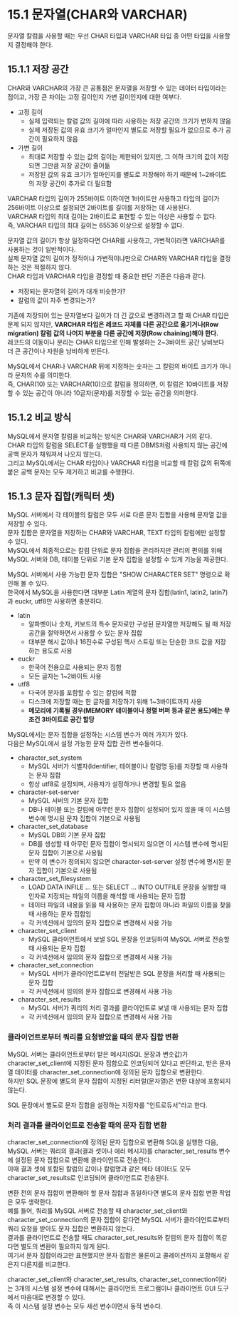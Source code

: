 # 15.1 문자열(CHAR와 VARCHAR)

문자열 칼럼을 사용할 때는 우선 CHAR 타입과 VARCHAR 타입 중 어떤 타입을 사용할지 결정해야 한다.

## 15.1.1 저장 공간

CHAR와 VARCHAR의 가장 큰 공통점은 문자열을 저장할 수 있는 데이터 타입이라는 점이고, 가장 큰 차이는 고정 길이인지 가변 길이인지에 대한 여부다.

- 고정 길이
  - 실제 입력되는 칼럼 값의 길이에 따라 사용하는 저장 공간의 크기가 변하지 않음
  - 실제 저장된 값의 유효 크기가 얼마인지 별도로 저장할 필요가 없으므로 추가 공간이 필요하지 않음
- 가변 길이
  - 최대로 저장할 수 있는 값의 길이는 제한되어 있지만, 그 이하 크기의 값이 저장되면 그만큼 저장 공간이 줄어듦
  - 저장된 값의 유효 크기가 얼마인지를 별도로 저장해야 하기 때문에 1~2바이트의 저장 공간이 추가로 더 필요함

VARCHAR 타입의 길이가 255바이트 이하이면 1바이트만 사용하고 타입의 길이가 256바이트 이상으로 설정되면 2바이트를 길이를 저장하는 데 사용된다.  
VARCHAR 타입의 최대 길이는 2바이트로 표현할 수 있는 이상은 사용할 수 없다.  
즉, VARCHAR 타입의 최대 길이는 65536 이상으로 설정할 수 없다.

문자열 값의 길이가 항상 일정하다면 CHAR를 사용하고, 가변적이라면 VARCHAR를 사용하는 것이 일반적이다.  
실제 문자열 값의 길이가 정적이냐 가변적이냐만으로 CHAR와 VARCHAR 타입을 결정하는 것은 적절하지 않다.  
CHAR 타입과 VARCHAR 타입을 결정할 때 중요한 판단 기준은 다음과 같다.

- 저장되는 문자열의 길이가 대개 비슷한가?
- 칼럼의 값이 자주 변경되는가?

기존에 저장되어 있는 문자열보다 길이가 더 긴 값으로 변경하려고 할 때 CHAR 타입은 문제 되지 않지만, **VARCHAR 타입은 레코드 자체를 다른 공간으로 옮기거나(Row migration) 칼럼 값의 나머지 부분을 다른 공간에 저장(Row chaining)해야 한다.**  
레코드의 이동이나 분리는 CHAR 타입으로 인해 발생하는 2~3바이트 공간 낭비보다 더 큰 공간이나 자원을 낭비하게 만든다.

MySQL에서 CHAR나 VARCHAR 뒤에 지정하는 숫자는 그 칼럼의 바이트 크기가 아니라 문자의 수를 의미한다.  
즉, CHAR(10) 또는 VARCHAR(10)으로 칼럼을 정의하면, 이 칼럼은 10바이트를 저장할 수 있는 공간이 아니라 10글자(문자)를 저장할 수 있는 공간을 의미한다.

## 15.1.2 비교 방식

MySQL에서 문자열 칼럼을 비교하는 방식은 CHAR와 VARCHAR가 거의 같다.  
CHAR 타입의 칼럼을 SELECT를 실행했을 때 다른 DBMS처럼 사용되지 않는 공간에 공백 문자가 채워져서 나오지 않는다.  
그리고 MySQL에서는 CHAR 타입이나 VARCHAR 타입을 비교할 때 칼럼 값의 뒤쪽에 붙은 공백 문자는 모두 제거하고 비교를 수행한다.

## 15.1.3 문자 집합(캐릭터 셋)

MySQL 서버에서 각 테이블의 칼럼은 모두 서로 다른 문자 집합을 사용해 문자열 값을 저장할 수 있다.  
문자 집합은 문자열을 저장하는 CHAR와 VARCHAR, TEXT 타입의 칼럼에만 설정할 수 있다.  
MySQL에서 최종적으로는 칼럼 단위로 문자 집합을 관리하지만 관리의 편의를 위해 MySQL 서버와 DB, 테이블 단위로 기본 문자 집합을 설정할 수 있게 기능을 제공한다.

MySQL 서버에서 사용 가능한 문자 집합은 "SHOW CHARACTER SET" 명령으로 확인해 볼 수 있다.  
한국에서 MySQL을 사용한다면 대부분 Latin 계열의 문자 집합(latin1, latin2, latin7)과 euckr, utf8만 사용하면 충분하다.

- latin
  - 알파벳이나 숫자, 키보드의 특수 문자로만 구성된 문자열만 저장해도 될 때 저장 공간을 절약하면서 사용할 수 있는 문자 집합
  - 대부분 해시 값이나 16진수로 구성된 헥사 스트링 또는 단순한 코드 값을 저장하는 용도로 사용
- euckr
  - 한국어 전용으로 사용되는 문자 집합
  - 모든 글자는 1~2바이트 사용
- utf8
  - 다국어 문자를 포함할 수 있는 칼럼에 적합
  - 디스크에 저장할 때는 한 글자를 저장하기 위해 1~3바이트까지 사용
  - **메모리에 기록될 경우(MEMORY 테이블이나 정렬 버퍼 등과 같은 용도)에는 무조건 3바이트로 공간 할당**

MySQL에서는 문자 집합을 설정하는 시스템 변수가 여러 가지가 있다.  
다음은 MySQL에서 설정 가능한 문자 집합 관련 변수들이다.

- character_set_system
  - MySQL 서버가 식별자(Identifier, 테이블이나 칼럼명 등)를 저장할 때 사용하는 문자 집합
  - 항상 utf8로 설정되며, 사용자가 설정하거나 변경할 필요 없음
- character-set-server
  - MySQL 서버의 기본 문자 집합
  - DB나 테이블 또는 칼럼에 아무런 문자 집합이 설정되어 있지 않을 때 이 시스템 변수에 명시된 문자 집합이 기본으로 사용됨
- character_set_database
  - MySQL DB의 기본 문자 집합
  - DB를 생성할 때 아무런 문자 집합이 명시되지 않으면 이 시스템 변수에 명시된 문자 집합이 기본으로 사용됨
  - 만약 이 변수가 정의되지 않으면 character-set-server 설정 변수에 명시된 문자 집합이 기본으로 사용됨
- character_set_filesystem
  - LOAD DATA INFILE ... 또는 SELECT ... INTO OUTFILE 문장을 실행할 때 인자로 지정되는 파일의 이름을 해석할 때 사용되는 문자 집합
  - 데이터 파일의 내용을 읽을 때 사용하는 문자 집합이 아니라 파일의 이름을 찾을 때 사용하는 문자 집합임
  - 각 커넥션에서 임의의 문자 집합으로 변경해서 사용 가능
- character_set_client
  - MySQL 클라이언트에서 보낼 SQL 문장을 인코딩하여 MySQL 서버로 전송할 때 사용되는 문자 집합
  - 각 커넥션에서 임의의 문자 집합으로 변경해서 사용 가능
- character_set_connection
  - MySQL 서버가 클라이언트로부터 전달받은 SQL 문장을 처리할 때 사용되는 문자 집합
  - 각 커넥션에서 임의의 문자 집합으로 변경해서 사용 가능
- character_set_results
  - MySQL 서버가 쿼리의 처리 결과를 클라이언트로 보낼 때 사용되는 문자 집합
  - 각 커넥션에서 임의의 문자 집합으로 변경해서 사용 가능

### 클라이언트로부터 쿼리를 요청받았을 때의 문자 집합 변환

MySQL 서버는 클라이언트로부터 받은 메시지(SQL 문장과 변숫값)가 character_set_client에 지정된 문자 집합으로 인코딩되어 있다고 판단하고, 받은 문자열 데이터를 character_set_connection에 정의된 문자 집합으로 변환한다.  
하지만 SQL 문장에 별도의 문자 집합이 지정된 리터럴(문자열)은 변환 대상에 포함되지 않는다.

SQL 문장에서 별도로 문자 집합을 설정하는 지정자를 "인트로듀서"라고 한다.

### 처리 결과를 클라이언트로 전송할 때의 문자 집합 변환

character_set_connection에 정의된 문자 집합으로 변환해 SQL을 실행한 다음, MySQL 서버는 쿼리의 결과(결과 셋이나 에러 메시지)를 character_set_results 변수에 설정된 문자 집합으로 변환해 클라이언트로 전송한다.  
이때 결과 셋에 포함된 칼럼의 값이나 칼럼명과 같은 메타 데이터도 모두 character_set_results로 인코딩되어 클라이언트로 전송된다.

변환 전의 문자 집합이 변환해야 할 문자 집합과 동일하다면 별도의 문자 집합 변환 작업은 모두 생략한다.  
예를 들어, 쿼리를 MySQL 서버로 전송할 때 character_set_client와 character_set_connection의 문자 집합이 같다면 MySQL 서버가 클라이언트로부터 쿼리 요청을 받아도 문자 집합은 변환하지 않는다.  
결과를 클라이언트로 전송할 때도 character_set_results와 칼럼의 문자 집합이 똑같다면 별도의 변환이 필요하지 않게 된다.  
여기서 문자 집합이라고만 표현했지만 문자 집합은 물론이고 콜레이션까지 포함해서 같은지 다른지를 비교한다.

character_set_client와 character_set_results, character_set_connection이라는 3개의 시스템 설정 변수에 대해서는 클라이언트 프로그램이나 클라이언트 GUI 도구에서 마음대로 변경할 수 있다.  
즉 이 시스템 설정 변수는 모두 세션 변수이면서 동적 변수다.
